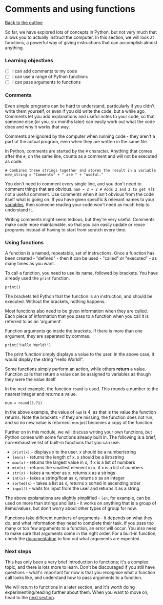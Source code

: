 # Comments and using functions

[Back to the outline](0_outline.md)

So far, we have explored lots of concepts in Python, but not very much that allows you to actually instruct the computer. In this section, we will look at functions, a powerful way of giving instructions that can accomplish almost anything.

### Learning objectives

- [ ] I can add comments to my code
- [ ] I can use a range of Python functions
- [ ] I can pass arguments to functions

### Comments

Even simple programs can be hard to understand, particularly if you didn't write them yourself, or even if you did write the code, but a while ago. Comments let you add explanations and useful notes to your code, so that someone else (or you, six months later) can easily work out what the code does and why it works that way.

Comments are ignored by the computer when running code - they aren't a part of the actual program, even when they are written in the same file.

In Python, comments are started by the `#` character. Anything that comes after the `#`, on the same line, counts as a comment and will not be executed as code.

```
# Combines three strings together and stores the result in a variable
new_string = "Comments" + " are " + "useful."
```

You don't need to comment every single line, and you don't need to comment things that are obvious. `num = 2 + 2 # Adds 2 and 2 to get 4` is not a useful comment. Use comments when it isn't obvious from the code itself what is going on. If you have given specific & relevant names to your [variables](3_operators_and_variables.md), then someone reading your code won't need as much help to understand it.

Writing comments might seem tedious, but they're very useful. Comments make code more maintainable, so that you can easily update or reuse programs instead of having to start from scratch every time.

### Using functions

A function is a named, repeatable, set of instructions. Once a function has been created - "defined" - then it can be used - "called" or "executed" - as many times as you want.

To call a function, you need to use its name, followed by brackets. You have already used the `print` function.

`print()`

The brackets tell Python that the function is an instruction, and should be executed. Without the brackets, nothing happens.

Most functions also need to be given information when they are called. Each piece of information that you pass to a function when you call it is referred to as an 'argument'.

Function arguments go inside the brackets. If there is more than one argument, they are separated by commas.

`print("Hello World!")`

The print function simply displays a value to the user. In the above case, it would display the string "Hello World!".

Some functions simply perform an action, while others **return** a value. Function calls that return a value can be assigned to variables as though they were the value itself.

In the next example, the function `round` is used. This rounds a number to the nearest integer and returns a value.

```
num = round(3.71)
```

In the above example, the value of `num` is 4, as that is the value the function returns. Note the brackets - if they are missing, the function does not run, and so no new value is returned. `num` just becomes a copy of the function.

Further on in this module, we will discuss writing your own functions, but Python comes with some functions already built in. The following is a brief, non-exhaustive list of built-in functions that you can use:

* `print(x)` - displays x to the user. x should be a number/string
* `len(x)` - returns the length of x. x should be a list/string
* `max(x)` - returns the largest value in x, if x is a list of numbers
* `min(x)` - returns the smallest element in x, if x is a list of numbers
* `str(x)` - takes a number as x, returns x as a strings
* `int(x)` - takes a string/float as x, returns x as an integer
* `sorted(x)` - takes a list as x, returns x sorted in ascending order
* `input()` - waits for input from the user and returns it as a string.

The above explanations are slightly simplified - `len`, for example, can be used on more than strings and lists - it works on anything that is a group of items/values, but don't worry about other types of group for now.

Functions take different numbers of arguments - it depends on what they do, and what information they need to complete their task. If you pass too many or too few arguments to a function, an error will occur. You also need to make sure that arguments come in the right order. For a built-in function, check the [documentation](https://docs.python.org/3/) to find out what arguments are expected.

### Next steps

This has only been a very brief introduction to functions; it's a complex topic, and there is lots more to learn. Don't be discouraged if you still have questions - what's important for now is that you recognise what a function call looks like, and understand how to pass arguments to a function.

We will return to functions in a later section, and it's worth doing experimenting/reading further about them. When you want to move on, head to the [next section](7_importing.md).
